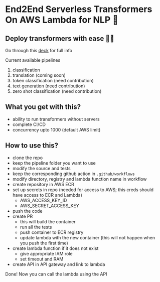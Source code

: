 # End2End Serverless Transformers On AWS Lambda for NLP 🚀

## Deploy transformers with ease 💆‍♂️

Go through this [deck](https://bit.ly/serverless-transformers) for full info

Current available pipelines
1. classification
1. translation (coming soon)
1. token classification (need contribution)
1. text generation (need contribution)
1. zero shot classification (need contribution)

## What you get with this?
- ability to run transformers without servers
- complete CI/CD
- concurrency upto 1000 (default AWS limit)
## How to use this?
- clone the repo
- keep the pipeline folder you want to use
- modify the source and tests
- keep the corresponding github action in `.github/workflows`
- modify directory, registry and lambda function name in workflow
- create repository in AWS ECR
- set up secrets in repo (needed for access to AWS; this creds should have access to ECR and Lambda)
    - AWS_ACCESS_KEY_ID
    - AWS_SECRET_ACCESS_KEY
- push the code
- create PR
    - this will build the container
    - run all the tests
    - push container to ECR registry
    - update lambda with the new container (this will not happen when you push the first time)
- create lambda function if it does not exist
    - give appropriate IAM role
    - set timeout and RAM
- create API in API gateway and link to lambda

Done! Now you can call the lambda using the API